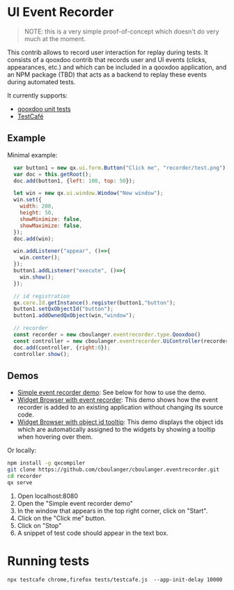 # UI Event Recorder

> NOTE: this is a very simple proof-of-concept which doesn't do very much at the moment.
  
This contrib allows to record user interaction for replay during tests. It consists
of a qooxdoo contrib that records user and UI events (clicks, appearances, etc.) 
and which can be included in a qooxdoo application, and an NPM package (TBD) that
acts as a backend to replay these events during automated tests. 

It currently supports:
 - [qooxdoo unit tests](https://www.qooxdoo.org/current/pages/development/unit_testing.html)
 - [TestCafé](https://devexpress.github.io/testcafe/documentation/test-api/) 

## Example

Minimal example:
```javascript
  var button1 = new qx.ui.form.Button("Click me", "recorder/test.png");
  var doc = this.getRoot();
  doc.add(button1, {left: 100, top: 50});

  let win = new qx.ui.window.Window("New window");
  win.set({
    width: 200,
    height: 50,
    showMinimize: false,
    showMaximize: false,
  });
  doc.add(win);

  win.addListener("appear", ()=>{
    win.center();
  });
  button1.addListener("execute", ()=>{
    win.show();
  });

  // id registration
  qx.core.Id.getInstance().register(button1,"button");
  button1.setQxObjectId("button");
  button1.addOwnedQxObject(win,"window");

  // recorder
  const recorder = new cboulanger.eventrecorder.type.Qooxdoo()
  const controller = new cboulanger.eventrecorder.UiController(recorder);
  doc.add(controller, {right:0});
  controller.show();
```

## Demos

- [Simple event recorder demo](https://cboulanger.github.io/cboulanger.eventrecorder/): See below for how to 
  use the demo.
- [Widget Browser with event recorder](https://cboulanger.github.io/cboulanger.eventrecorder/widgetbrowser_recorder): 
  This demo shows how the event recorder is added to an existing application without changing its source code. 
- [Widget Browser with object id tooltip](https://cboulanger.github.io/cboulanger.eventrecorder/widgetbrowser_recorder):
  This demo displays the object ids which are automatically assigned to the widgets by showing a tooltip when hovering
  over them.

Or locally:

```bash
npm install -g qxcompiler
git clone https://github.com/cboulanger/cboulanger.eventrecorder.git
cd recorder
qx serve
```

1. Open localhost:8080
1. Open the "Simple event recorder demo"
1. In the window that appears in the top right corner, click on "Start".
1. Click on the "Click me" button.
1. Click on "Stop"
1. A snippet of test code should appear in the text box. 

# Running tests

```
npx testcafe chrome,firefox tests/testcafe.js  --app-init-delay 10000
```
